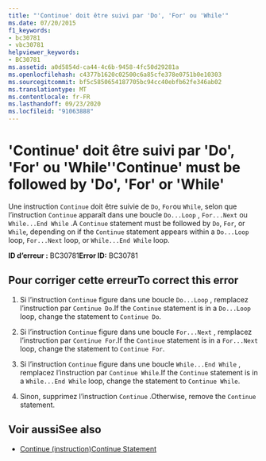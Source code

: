 ```yaml
---
title: "'Continue' doit être suivi par 'Do', 'For' ou 'While'"
ms.date: 07/20/2015
f1_keywords:
- bc30781
- vbc30781
helpviewer_keywords:
- BC30781
ms.assetid: a0d5854d-ca44-4c6b-9458-4fc50d29281a
ms.openlocfilehash: c4377b1620c02500c6a85cfe378e0751b0e10303
ms.sourcegitcommit: bf5c5850654187705bc94cc40ebfb62fe346ab02
ms.translationtype: MT
ms.contentlocale: fr-FR
ms.lasthandoff: 09/23/2020
ms.locfileid: "91063888"
---
```

# <a name="continue-must-be-followed-by-do-for-or-while"></a><span data-ttu-id="fd67c-102">'Continue' doit être suivi par 'Do', 'For' ou 'While'</span><span class="sxs-lookup"><span data-stu-id="fd67c-102">'Continue' must be followed by 'Do', 'For' or 'While'</span></span>

<span data-ttu-id="fd67c-103">Une instruction `Continue` doit être suivie de `Do`, `For`ou `While`, selon que l’instruction `Continue` apparaît dans une boucle `Do...Loop` , `For...Next` ou `While...End While` .</span><span class="sxs-lookup"><span data-stu-id="fd67c-103">A `Continue` statement must be followed by `Do`, `For`, or `While`, depending on if the `Continue` statement appears within a `Do...Loop` loop, `For...Next` loop, or `While...End While` loop.</span></span>  
  
 <span data-ttu-id="fd67c-104">**ID d’erreur :** BC30781</span><span class="sxs-lookup"><span data-stu-id="fd67c-104">**Error ID:** BC30781</span></span>  
  
## <a name="to-correct-this-error"></a><span data-ttu-id="fd67c-105">Pour corriger cette erreur</span><span class="sxs-lookup"><span data-stu-id="fd67c-105">To correct this error</span></span>  
  
1. <span data-ttu-id="fd67c-106">Si l’instruction `Continue` figure dans une boucle `Do...Loop` , remplacez l’instruction par `Continue Do`.</span><span class="sxs-lookup"><span data-stu-id="fd67c-106">If the `Continue` statement is in a `Do...Loop` loop, change the statement to `Continue Do`.</span></span>  
  
2. <span data-ttu-id="fd67c-107">Si l’instruction `Continue` figure dans une boucle `For...Next` , remplacez l’instruction par `Continue For`.</span><span class="sxs-lookup"><span data-stu-id="fd67c-107">If the `Continue` statement is in a `For...Next` loop, change the statement to `Continue For`.</span></span>  
  
3. <span data-ttu-id="fd67c-108">Si l’instruction `Continue` figure dans une boucle `While...End While` , remplacez l’instruction par `Continue While`.</span><span class="sxs-lookup"><span data-stu-id="fd67c-108">If the `Continue` statement is in a `While...End While` loop, change the statement to `Continue While`.</span></span>  
  
4. <span data-ttu-id="fd67c-109">Sinon, supprimez l’instruction `Continue` .</span><span class="sxs-lookup"><span data-stu-id="fd67c-109">Otherwise, remove the `Continue` statement.</span></span>  
  
## <a name="see-also"></a><span data-ttu-id="fd67c-110">Voir aussi</span><span class="sxs-lookup"><span data-stu-id="fd67c-110">See also</span></span>

- [<span data-ttu-id="fd67c-111">Continue (instruction)</span><span class="sxs-lookup"><span data-stu-id="fd67c-111">Continue Statement</span></span>](../language-reference/statements/continue-statement.md)
